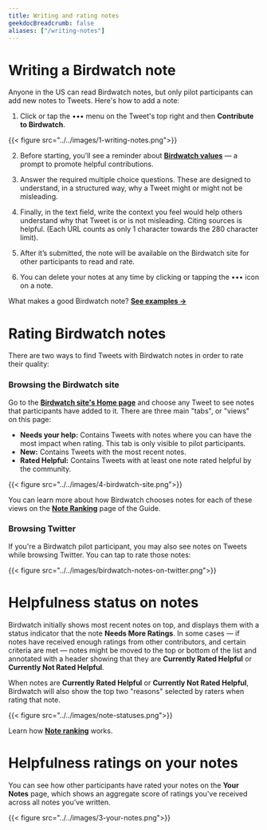 ```yaml
---
title: Writing and rating notes
geekdocBreadcrumb: false
aliases: ["/writing-notes"]
---
```


# Writing a Birdwatch note

Anyone in the US can read Birdwatch notes, but only pilot participants can add new notes to Tweets. Here's how to add a note:

1. Click or tap the ••• menu on the Tweet's top right and then **Contribute to Birdwatch**.

{{< figure src="../../images/1-writing-notes.png">}}

2. Before starting, you’ll see a reminder about [**Birdwatch values**](../../values) — a prompt to promote helpful contributions.

3. Answer the required multiple choice questions. These are designed to understand, in a structured way, why a Tweet might or might not be misleading.

4. Finally, in the text field, write the context you feel would help others understand why that Tweet is or is not misleading. Citing sources is helpful. (Each URL counts as only 1 character towards the 280 character limit).

5. After it’s submitted, the note will be available on the Birdwatch site for other participants to read and rate.

6. You can delete your notes at any time by clicking or tapping the ••• icon on a note.

What makes a good Birdwatch note? [**See examples →**](../../examples)

# Rating Birdwatch notes

There are two ways to find Tweets with Birdwatch notes in order to rate their quality:

### Browsing the Birdwatch site

Go to the [**Birdwatch site's Home page**](https://birdwatch.twitter.com) and choose any Tweet to see notes that participants have added to it. There are three main "tabs", or "views" on this page:

- **Needs your help:** Contains Tweets with notes where you can have the most impact when rating. This tab is only visible to pilot participants.
- **New:** Contains Tweets with the most recent notes.
- **Rated Helpful:** Contains Tweets with at least one note rated helpful by the community.

{{< figure src="../../images/4-birdwatch-site.png">}}

You can learn more about how Birdwatch chooses notes for each of these views on the [**Note Ranking**](../../note-ranking) page of the Guide.

### Browsing Twitter

If you're a Birdwatch pilot participant, you may also see notes on Tweets while browsing Twitter. You can tap to rate those notes:

{{< figure src="../../images/birdwatch-notes-on-twitter.png">}}

# Helpfulness status on notes

Birdwatch initially shows most recent notes on top, and displays them with a status indicator that the note **Needs More Ratings**. In some cases — if notes have received enough ratings from other contributors, and certain criteria are met — notes might be moved to the top or bottom of the list and annotated with a header showing that they are **Currently Rated Helpful** or **Currently Not Rated Helpful**.

When notes are **Currently Rated Helpful** or **Currently Not Rated Helpful**, Birdwatch will also show the top two "reasons" selected by raters when rating that note.

{{< figure src="../../images/note-statuses.png">}}

Learn how [**Note ranking**](../../note-ranking) works.

# Helpfulness ratings on your notes

You can see how other participants have rated your notes on the **Your Notes** page, which shows an aggregate score of ratings you've received across all notes you’ve written.

{{< figure src="../../images/3-your-notes.png">}}
